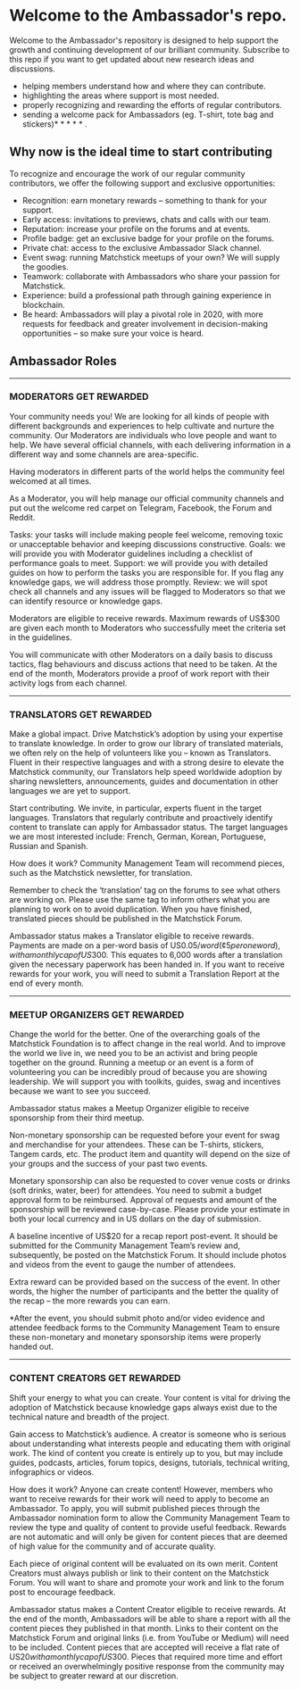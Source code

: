 # Welcome to the Ambassador's repo.

Welcome to the Ambassador's repository is designed to help support the growth and continuing development of our brilliant community. Subscribe to this repo if you want to get updated about new research ideas and discussions.

* helping members understand how and where they can contribute.
* highlighting the areas where support is most needed.
* properly recognizing and rewarding the efforts of regular contributors. 
* sending a welcome pack for Ambassadors (eg. T-shirt, tote bag and stickers)* * * * * .

## Why now is the ideal time to start contributing

To recognize and encourage the work of our regular community contributors, we offer the following support and exclusive opportunities:
 
* Recognition: earn monetary rewards – something to thank for your support. 
* Early access: invitations to previews, chats and calls with our team.
* Reputation: increase your profile on the forums and at events.
* Profile badge: get an exclusive badge for your profile on the forums. 
* Private chat: access to the exclusive Ambassador Slack channel.
* Event swag: running Matchstick meetups of your own? We will supply the goodies.
* Teamwork: collaborate with Ambassadors who share your passion for Matchstick.
* Experience: build a professional path through gaining experience in blockchain. 
* Be heard: Ambassadors will play a pivotal role in 2020, with more requests for feedback and greater involvement in decision-making opportunities – so make sure your voice is heard.

## Ambassador Roles

----------------

### MODERATORS GET REWARDED

Your community needs you! 
We are looking for all kinds of people with different backgrounds and experiences to help cultivate and nurture the community. Our Moderators are individuals who love people and want to help. We have several official channels, with each delivering information in a different way and some channels are area-specific.

Having moderators in different parts of the world helps the community feel welcomed at all times.

As a Moderator, you will help manage our official community channels and put out the welcome red carpet on Telegram, Facebook, the Forum and Reddit.
 
Tasks: your tasks will include making people feel welcome, removing toxic or unacceptable behavior and keeping discussions constructive. 
Goals: we will provide you with Moderator guidelines including a checklist of performance goals to meet. 
Support: we will provide you with detailed guides on how to perform the tasks you are responsible for. If you flag any knowledge gaps, we will address those promptly. 
Review: we will spot check all channels and any issues will be flagged to Moderators so that we can identify resource or knowledge gaps.

Moderators are eligible to receive rewards. 
Maximum rewards of US$300 are given each month to Moderators who successfully meet the criteria set in the guidelines.
 
You will communicate with other Moderators on a daily basis to discuss tactics, flag behaviours and discuss actions that need to be taken. At the end of the month, Moderators provide a proof of work report with their activity logs from each channel.

----------------

### TRANSLATORS GET REWARDED

Make a global impact. 
Drive Matchstick’s adoption by using your expertise to translate knowledge. In order to grow our library of translated materials, we often rely on the help of volunteers like you – known as Translators. Fluent in their respective languages and with a strong desire to elevate the Matchstick community, our Translators help speed worldwide adoption by sharing newsletters, announcements, guides and documentation in other languages we are yet to support.

Start contributing. 
We invite, in particular, experts fluent in the target languages. Translators that regularly contribute and proactively identify content to translate can apply for Ambassador status. The target languages we are most interested include: French, German, Korean, Portuguese, Russian and Spanish. 

How does it work? 
Community Management Team will recommend pieces, such as the Matchstick newsletter, for translation. 
 
Remember to check the ‘translation’ tag on the forums to see what others are working on. Please use the same tag to inform others what you are planning to work on to avoid duplication. When you have finished, translated pieces should be published in the Matchstick Forum.

Ambassador status makes a Translator eligible to receive rewards. 
Payments are made on a per-word basis of US$0.05/word (¢5 per one word), with a monthly cap of US$300. This equates to 6,000 words after a translation given the necessary paperwork has been handed in. If you want to receive rewards for your work, you will need to submit a Translation Report at the end of every month. 

----------------

### MEETUP ORGANIZERS GET REWARDED

Change the world for the better. 
One of the overarching goals of the Matchstick Foundation is to affect change in the real world. And to improve the world we live in, we need you to be an activist and bring people together on the ground. Running a meetup or an event is a form of volunteering you can be incredibly proud of because you are showing leadership. We will support you with toolkits, guides, swag and incentives because we want to see you succeed.

Ambassador status makes a Meetup Organizer eligible to receive sponsorship from their third meetup. 

Non-monetary sponsorship can be requested before your event for swag and merchandise for your attendees. These can be T-shirts, stickers, Tangem cards, etc. The product item and quantity will depend on the size of your groups and the success of your past two events.  
 
Monetary sponsorship can also be requested to cover venue costs or drinks (soft drinks, water, beer) for attendees. You need to submit a budget approval form to be reimbursed. Approval of requests and amount of the sponsorship will be reviewed case-by-case. Please provide your estimate in both your local currency and in US dollars on the day of submission.
 
A baseline incentive of US$20 for a recap report post-event. It should be submitted for the Community Management Team’s review and, subsequently, be posted on the Matchstick Forum. It should include photos and videos from the event to gauge the number of attendees.
 
Extra reward can be provided based on the success of the event. In other words, the higher the number of participants and the better the quality of the recap – the more rewards you can earn.

*After the event, you should submit photo and/or video evidence and attendee feedback forms to the Community Management Team to ensure these non-monetary and monetary sponsorship items were properly handed out.

----------------

### CONTENT CREATORS GET REWARDED

Shift your energy to what you can create.
Your content is vital for driving the adoption of Matchstick because knowledge gaps always exist due to the technical nature and breadth of the project.

Gain access to Matchstick’s audience. 
A creator is someone who is serious about understanding what interests people and educating them with original work. The kind of content you create is entirely up to you, but may include guides, podcasts, articles, forum topics, designs, tutorials, technical writing, infographics or videos.

How does it work? 
Anyone can create content! However, members who want to receive rewards for their work will need to apply to become an Ambassador. To apply, you will submit published pieces through the Ambassador nomination form to allow the Community Management Team to review the type and quality of content to provide useful feedback. Rewards are not automatic and will only be given for content pieces that are deemed of high value for the community and of accurate quality.
 
Each piece of original content will be evaluated on its own merit. 
Content Creators must always publish or link to their content on the Matchstick Forum.
You will want to share and promote your work and link to the forum post to encourage feedback.

Ambassador status makes a Content Creator eligible to receive rewards. 
At the end of the month, Ambassadors will be able to share a report with all the content pieces they published in that month. Links to their content on the Matchstick Forum and original links (i.e. from YouTube or Medium) will need to be included. Content pieces that are accepted will receive a flat rate of US$20 with a monthly cap of US$300. Pieces that required more time and effort or received an overwhelmingly positive response from the community may be subject to greater reward at our discretion. 
